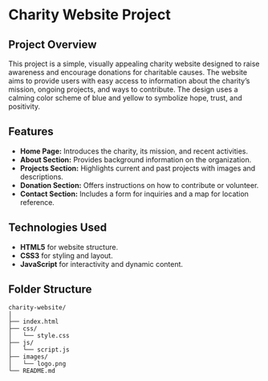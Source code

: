 # Charity Website Project

## Project Overview
This project is a simple, visually appealing charity website designed to raise awareness and encourage donations for charitable causes. The website aims to provide users with easy access to information about the charity’s mission, ongoing projects, and ways to contribute. The design uses a calming color scheme of blue and yellow to symbolize hope, trust, and positivity.

## Features
- **Home Page:** Introduces the charity, its mission, and recent activities.  
- **About Section:** Provides background information on the organization.  
- **Projects Section:** Highlights current and past projects with images and descriptions.  
- **Donation Section:** Offers instructions on how to contribute or volunteer.  
- **Contact Section:** Includes a form for inquiries and a map for location reference.  

## Technologies Used
- **HTML5** for website structure.  
- **CSS3** for styling and layout.  
- **JavaScript** for interactivity and dynamic content.  

## Folder Structure
```plaintext
charity-website/
│
├── index.html
├── css/
│   └── style.css
├── js/
│   └── script.js
├── images/
│   └── logo.png
└── README.md
